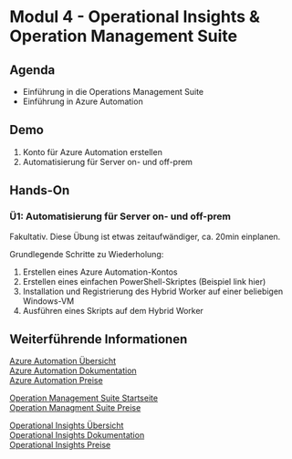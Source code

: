# Modul 4 - Operational Insights & Operation Management Suite
## Agenda
* Einführung in die Operations Management Suite
* Einführung in Azure Automation

## Demo

1. Konto für Azure Automation erstellen
2. Automatisierung für Server on- und off-prem

## Hands-On

### Ü1: Automatisierung für Server on- und off-prem
Fakultativ. Diese Übung ist etwas zeitaufwändiger, ca. 20min einplanen.

Grundlegende Schritte zu Wiederholung:  
1. Erstellen eines Azure Automation-Kontos
2. Erstellen eines einfachen PowerShell-Skriptes (Beispiel link hier)
3. Installation und Registrierung des Hybrid Worker auf einer beliebigen Windows-VM
4. Ausführen eines Skripts auf dem Hybrid Worker

## Weiterführende Informationen

[Azure Automation Übersicht](https://azure.microsoft.com/de-de/services/automation/)  
[Azure Automation Dokumentation](https://azure.microsoft.com/de-de/documentation/services/automation/)  
[Azure Automation Preise](https://azure.microsoft.com/de-de/pricing/details/automation/)

[Operation Management Suite Startseite](http://www.microsoft.com/oms/)  
[Operation Managment Suite Preise](https://www.microsoft.com/de-de/server-cloud/operations-management-suite/pricing.aspx)

[Operational Insights Übersicht](https://azure.microsoft.com/de-de/services/operational-insights/)  
[Operational Insights Dokumentation](https://azure.microsoft.com/de-de/documentation/services/operational-insights/)  
[Operational Insights Preise](https://azure.microsoft.com/de-de/pricing/details/operational-insights/)